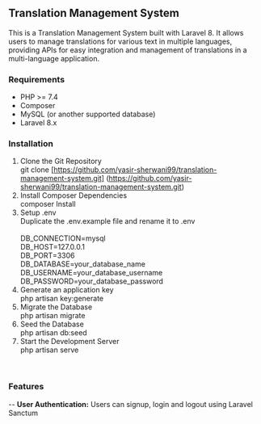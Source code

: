 ## Translation Management System

This is a Translation Management System built with Laravel 8. It allows users to manage translations for various text in multiple languages, providing APIs for easy integration and management of translations in a multi-language application.

### Requirements

- PHP >= 7.4
- Composer
- MySQL (or another supported database)
- Laravel 8.x

### Installation

1. Clone the Git Repository<br />
git clone [https://github.com/yasir-sherwani99/translation-management-system.git] (https://github.com/yasir-sherwani99/translation-management-system.git)
2. Install Composer Dependencies<br />
composer Install
3. Setup .env<br />
Duplicate the .env.example file and rename it to .env<br /><br />
DB_CONNECTION=mysql<br />
DB_HOST=127.0.0.1<br />
DB_PORT=3306<br />
DB_DATABASE=your_database_name<br />
DB_USERNAME=your_database_username<br />
DB_PASSWORD=your_database_password
4. Generate an application key<br />
php artisan key:generate
5. Migrate the Database<br />
php artisan migrate
6. Seed the Database<br />
php artisan db:seed
7. Start the Development Server<br />
php artisan serve
<br />

### Features

-- **User Authentication:** Users can signup, login and logout using Laravel Sanctum



